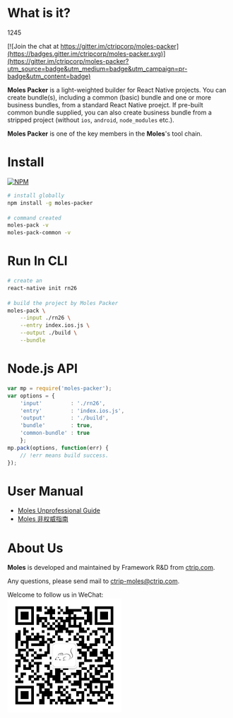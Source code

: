 #	What is it?

1245

[![Join the chat at https://gitter.im/ctripcorp/moles-packer](https://badges.gitter.im/ctripcorp/moles-packer.svg)](https://gitter.im/ctripcorp/moles-packer?utm_source=badge&utm_medium=badge&utm_campaign=pr-badge&utm_content=badge)

__Moles Packer__ is a light-weighted builder for React Native projects. You can create bundle(s), including a common (basic) bundle and one or more business bundles, from a standard React Native proejct. If pre-built common bundle supplied, you can also create business bundle from a stripped project (without ```ios```, ```android```, ```node_modules``` etc.).

__Moles Packer__ is one of the key members in the __Moles__'s tool chain.

#	Install

[![NPM](https://nodei.co/npm/moles-packer.png?downloads=true&downloadRank=true&stars=true)](https://nodei.co/npm/moles-packer/)

```bash
# install globally
npm install -g moles-packer

# command created
moles-pack -v
moles-pack-common -v
```

#	Run In CLI

```bash
# create an
react-native init rn26

# build the project by Moles Packer
moles-pack \
	--input ./rn26 \
	--entry index.ios.js \
	--output ./build \
	--bundle
```

#	Node.js API

```javascript
var mp = require('moles-packer');
var options = {
    'input'         : './rn26',
    'entry'         : 'index.ios.js',
    'output'        : './build',
    'bundle'        : true,
    'common-bundle' : true
    };
mp.pack(options, function(err) {
    // !err means build success.
});
```

#	User Manual

*	[Moles Unprofessional Guide](https://youngoat.gitbooks.io/moles-unprofessional-guide/content/en/)
*	[Moles 非权威指南](https://youngoat.gitbooks.io/moles-unprofessional-guide/content/zh-cn/)

#	About Us

__Moles__ is developed and maintained by Framework R&D from [ctrip.com](http://www.ctrip.com/).

Any questions, please send mail to <ctrip-moles@ctrip.com>.

Welcome to follow us in WeChat:  
![CtripMoles](./qrcode.jpg)
